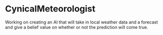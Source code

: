 # CynicalMeteorologist
Working on creating an AI that will take in local weather data and a forecast and give a belief value on whether or not the prediction will come true.
